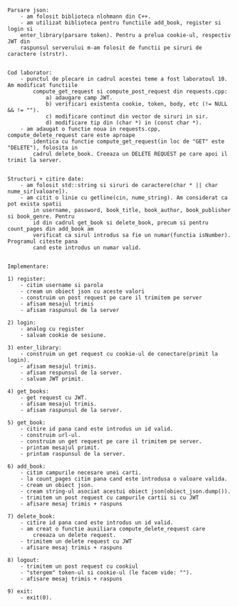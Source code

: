 
	Parsare json:
		- am folosit biblioteca nlohmann din C++.
		- am utilizat biblioteca pentru functiile add_book, register si login si 
		enter_library(parsare token). Pentru a prelua cookie-ul, respectiv JWT din
		raspunsul serverului m-am folosit de functii pe siruri de caractere (strstr).


	Cod laborator:
		- punctul de plecare in cadrul acestei teme a fost laboratoul 10. Am modificat functiile
			compute_get_request si compute_post_request din requests.cpp:
				a) adaugare camp JWT.
				b) verificari existenta cookie, token, body, etc (!= NULL && != "").
				c) modificare continut din vector de siruri in sir.
				d) modificare tip din (char *) in (const char *).
		- am adaugat o functie noua in requests.cpp, compute_delete_request care este aproape
			identica cu functie compute_get_request(in loc de "GET" este "DELETE"), folosita in
			cadrul delete_book. Creeaza un DELETE REQUEST pe care apoi il trimit la server.


	Structuri + citire date:
		- am folosit std::string si siruri de caractere(char * || char nume_sir[valoare]).
		- am citit o linie cu getline(cin, nume_string). Am considerat ca pot exista spatii
			in username, password, book_title, book_author, book_publisher si book_genre. Pentru
			id din cadrul get_book si delete_book, precum si pentru count_pages din add_book am
			verificat ca sirul introdus sa fie un numar(functia isNumber). Programul citeste pana
			cand este introdus un numar valid.


	Implementare:

	1) register:
		- citim username si parola
		- cream un obiect json cu aceste valori
		- construim un post request pe care il trimitem pe server
		- afisam mesajul trimis
		- afisam raspunsul de la server

	2) login:
		- analog cu register
		- salvam cookie de sesiune.

	3) enter_library:
		- construim un get request cu cookie-ul de conectare(primit la login).
		- afisam mesajul trimis.
		- afisam respunsul de la server.
		- salvam JWT primit.

	4) get_books:
		- get request cu JWT.
		- afisam mesajul trimis.
		- afisam raspunsul de la server.

	5) get_book:
		- citire id pana cand este introdus un id valid.
		- construim url-ul.
		- construim un get request pe care il trimitem pe server.
		- printam mesajul primit.
		- printam raspunsul de la server.

	6) add_book:
		- citim campurile necesare unei carti.
		- la count_pages citim pana cand este introdusa o valoare valida.
		- cream un obiect json.
		- cream string-ul asociat acestui obiect json(obiect_json.dump()).
		- trimitem un post request cu campurile cartii si cu JWT
		- afisare mesaj trimis + raspuns

	7) delete_book:
		- citire id pana cand este introdus un id valid.
		- am creat o functie auxiliara compute_delete_request care 
			creeaza un delete request.
		- trimitem un delete request cu JWT
		- afisare mesaj trimis + raspuns

	8) logout:
		- trimitem un post request cu cookiul
		- "stergem" token-ul si cookie-ul (le facem vide: "").
		- afisare mesaj trimis + raspuns

	9) exit:
		- exit(0).
